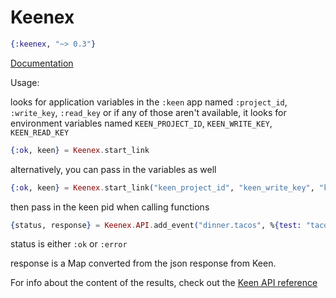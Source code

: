 Keenex
======

```elixir
{:keenex, "~> 0.3"}
```

[Documentation](http://hexdocs.pm/keenex)

Usage:

looks for application variables in the `:keen` app named `:project_id`, `:write_key`, `:read_key`
or if any of those aren't available, it looks for environment variables named `KEEN_PROJECT_ID`, `KEEN_WRITE_KEY`, `KEEN_READ_KEY`

```elixir
{:ok, keen} = Keenex.start_link
```

alternatively, you can pass in the variables as well

```elixir
{:ok, keen} = Keenex.start_link("keen_project_id", "keen_write_key", "keen_read_key")
```

then pass in the keen pid when calling functions

```elixir
{status, response} = Keenex.API.add_event("dinner.tacos", %{test: "tacos"})
```

status is either `:ok` or `:error`

response is a Map converted from the json response from Keen.

For info about the content of the results, check out the [Keen API reference](https://keen.io/docs/api/)
